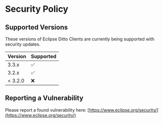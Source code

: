 # Security Policy

## Supported Versions

These versions of Eclipse Ditto Clients are currently being supported with security updates.

| Version | Supported          |
|---------| ------------------ |
| 3.3.x   | :white_check_mark: |
| 3.2.x   | :white_check_mark: |
| < 3.2.0 | :x:                |

## Reporting a Vulnerability

Please report a found vulnerability here: [https://www.eclipse.org/security/](https://www.eclipse.org/security/)
